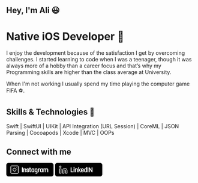 ## Hey, I'm Ali 😃

# Native iOS Developer 📱 

I enjoy the development because of the satisfaction I get by overcoming challenges. I started learning to code when I was a teenager, though it was always more of a hobby than a career focus and that’s why my Programming skills are higher than the class average at University.

When I'm not working I usually spend my time playing the computer game FIFA ⚽️.

## Skills & Technologies 🚀
Swift | SwiftUI | UIKit | API Integration (URL Session) | CoreML | JSON Parsing | Cocoapods | Xcode | MVC | OOPs

## Connect with me

[![Instagram](https://raw.githubusercontent.com/Shubham0812/SearchX/master/insta.png)](https://www.instagram.com/alighazanfarr/) [![Linkedin](https://raw.githubusercontent.com/Shubham0812/SearchX/master/linkedIn.png)](https://www.linkedin.com/in/softwareengineer-iosdeveloper-ali/)

<!---
ali0073/ali0073 is a ✨ special ✨ repository because its `README.md` (this file) appears on your GitHub profile.
You can click the Preview link to take a look at your changes.

- Swift
- SwiftUI
- UIKit
- API Integration (URL Session)
- CoreML
- JSON Parsing
- Cocoapods
- MVC
- OOPs
--->
